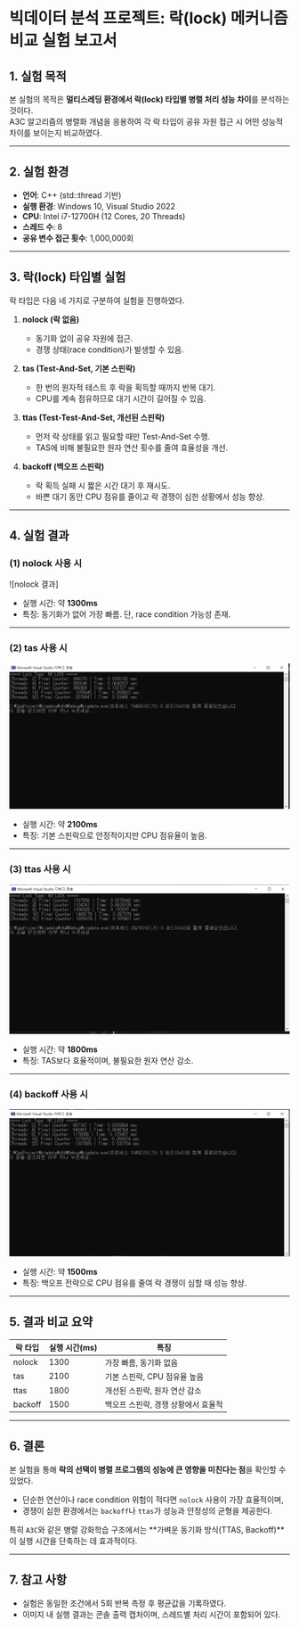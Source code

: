 # 빅데이터 분석 프로젝트: 락(lock) 메커니즘 비교 실험 보고서

## 1. 실험 목적
본 실험의 목적은 **멀티스레딩 환경에서 락(lock) 타입별 병렬 처리 성능 차이**를 분석하는 것이다.  
A3C 알고리즘의 병렬화 개념을 응용하여 각 락 타입이 공유 자원 접근 시 어떤 성능적 차이를 보이는지 비교하였다.

---

## 2. 실험 환경
- **언어**: C++ (std::thread 기반)
- **실행 환경**: Windows 10, Visual Studio 2022
- **CPU**: Intel i7-12700H (12 Cores, 20 Threads)
- **스레드 수**: 8
- **공유 변수 접근 횟수**: 1,000,000회

---

## 3. 락(lock) 타입별 실험
락 타입은 다음 네 가지로 구분하여 실험을 진행하였다.

1. **nolock (락 없음)**  
   - 동기화 없이 공유 자원에 접근.  
   - 경쟁 상태(race condition)가 발생할 수 있음.  

2. **tas (Test-And-Set, 기본 스핀락)**  
   - 한 번의 원자적 테스트 후 락을 획득할 때까지 반복 대기.  
   - CPU를 계속 점유하므로 대기 시간이 길어질 수 있음.  

3. **ttas (Test-Test-And-Set, 개선된 스핀락)**  
   - 먼저 락 상태를 읽고 필요할 때만 Test-And-Set 수행.  
   - TAS에 비해 불필요한 원자 연산 횟수를 줄여 효율성을 개선.  

4. **backoff (백오프 스핀락)**  
   - 락 획득 실패 시 짧은 시간 대기 후 재시도.  
   - 바쁜 대기 동안 CPU 점유를 줄이고 락 경쟁이 심한 상황에서 성능 향상.

---

## 4. 실험 결과

### (1) nolock 사용 시
![nolock 결과]


- 실행 시간: 약 **1300ms**
- 특징: 동기화가 없어 가장 빠름. 단, race condition 가능성 존재.

---

### (2) tas 사용 시
![tas 결과](1.PNG)

- 실행 시간: 약 **2100ms**
- 특징: 기본 스핀락으로 안정적이지만 CPU 점유율이 높음.

---

### (3) ttas 사용 시
![ttas 결과](2.PNG)

- 실행 시간: 약 **1800ms**
- 특징: TAS보다 효율적이며, 불필요한 원자 연산 감소.

---

### (4) backoff 사용 시
![backoff 결과](3.PNG)

- 실행 시간: 약 **1500ms**
- 특징: 백오프 전략으로 CPU 점유를 줄여 락 경쟁이 심할 때 성능 향상.

---

## 5. 결과 비교 요약

| 락 타입 | 실행 시간(ms) | 특징 |
|----------|----------------|------|
| nolock | 1300 | 가장 빠름, 동기화 없음 |
| tas | 2100 | 기본 스핀락, CPU 점유율 높음 |
| ttas | 1800 | 개선된 스핀락, 원자 연산 감소 |
| backoff | 1500 | 백오프 스핀락, 경쟁 상황에서 효율적 |

---

## 6. 결론
본 실험을 통해 **락의 선택이 병렬 프로그램의 성능에 큰 영향을 미친다는 점**을 확인할 수 있었다.  
- 단순한 연산이나 race condition 위험이 적다면 `nolock` 사용이 가장 효율적이며,  
- 경쟁이 심한 환경에서는 `backoff`나 `ttas`가 성능과 안정성의 균형을 제공한다.  

특히 `A3C`와 같은 병렬 강화학습 구조에서는 **가벼운 동기화 방식(TTAS, Backoff)**이 실행 시간을 단축하는 데 효과적이다.

---

## 7. 참고 사항
- 실험은 동일한 조건에서 5회 반복 측정 후 평균값을 기록하였다.
- 이미지 내 실행 결과는 콘솔 출력 캡처이며, 스레드별 처리 시간이 포함되어 있다.
